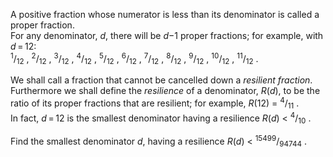 <p> </p>
<p>A positive fraction whose numerator is less than its denominator is called a proper fraction.<br />
For any denominator, <var>d</var>, there will be <var>d</var>−1 proper fractions; for example, with <var>d</var> = 12:<br /><sup>1</sup>/<sub>12</sub> , <sup>2</sup>/<sub>12</sub> , <sup>3</sup>/<sub>12</sub> , <sup>4</sup>/<sub>12</sub> , <sup>5</sup>/<sub>12</sub> , <sup>6</sup>/<sub>12</sub> , <sup>7</sup>/<sub>12</sub> , <sup>8</sup>/<sub>12</sub> , <sup>9</sup>/<sub>12</sub> , <sup>10</sup>/<sub>12</sub> , <sup>11</sup>/<sub>12</sub> .
</p>

<p>We shall call a fraction that cannot be cancelled down a <i>resilient fraction</i>.<br />
Furthermore we shall define the <i>resilience</i> of a denominator, <var>R</var>(<var>d</var>), to be the ratio of its proper fractions that are resilient; for example, <var>R</var>(12) = <sup>4</sup>/<sub>11</sub> .<br />
In fact, <var>d</var> = 12 is the smallest denominator having a resilience <var>R</var>(<var>d</var>) &lt; <sup>4</sup>/<sub>10</sub> .</p>

<p>Find the smallest denominator <var>d</var>, having a resilience <var>R</var>(<var>d</var>) &lt; <sup>15499</sup>/<sub>94744</sub> .</p>

